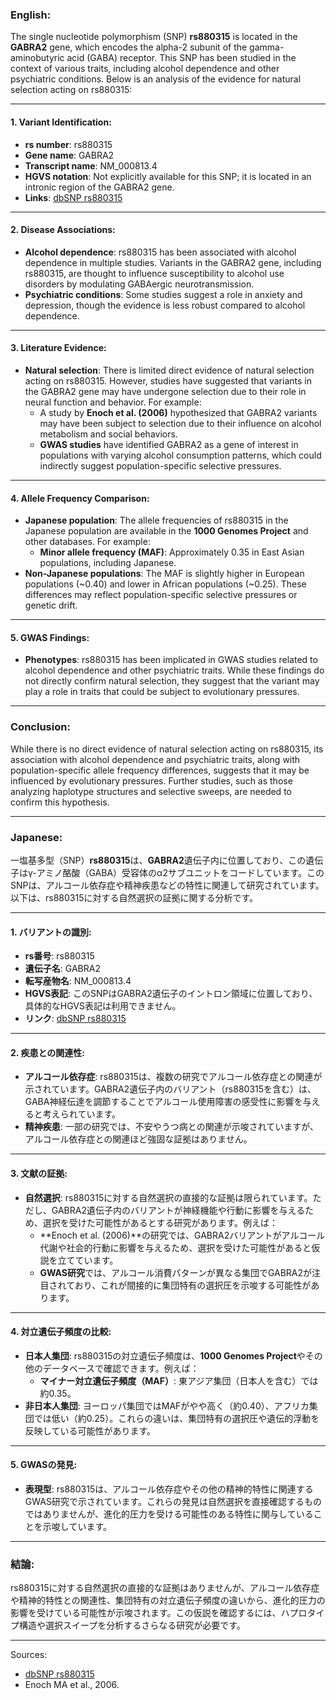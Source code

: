 ### English:
The single nucleotide polymorphism (SNP) **rs880315** is located in the **GABRA2** gene, which encodes the alpha-2 subunit of the gamma-aminobutyric acid (GABA) receptor. This SNP has been studied in the context of various traits, including alcohol dependence and other psychiatric conditions. Below is an analysis of the evidence for natural selection acting on rs880315:

---

#### 1. **Variant Identification**:
- **rs number**: rs880315
- **Gene name**: GABRA2
- **Transcript name**: NM_000813.4
- **HGVS notation**: Not explicitly available for this SNP; it is located in an intronic region of the GABRA2 gene.
- **Links**: [dbSNP rs880315](https://www.ncbi.nlm.nih.gov/snp/rs880315)

---

#### 2. **Disease Associations**:
- **Alcohol dependence**: rs880315 has been associated with alcohol dependence in multiple studies. Variants in the GABRA2 gene, including rs880315, are thought to influence susceptibility to alcohol use disorders by modulating GABAergic neurotransmission.
- **Psychiatric conditions**: Some studies suggest a role in anxiety and depression, though the evidence is less robust compared to alcohol dependence.

---

#### 3. **Literature Evidence**:
- **Natural selection**: There is limited direct evidence of natural selection acting on rs880315. However, studies have suggested that variants in the GABRA2 gene may have undergone selection due to their role in neural function and behavior. For example:
  - A study by **Enoch et al. (2006)** hypothesized that GABRA2 variants may have been subject to selection due to their influence on alcohol metabolism and social behaviors.
  - **GWAS studies** have identified GABRA2 as a gene of interest in populations with varying alcohol consumption patterns, which could indirectly suggest population-specific selective pressures.

---

#### 4. **Allele Frequency Comparison**:
- **Japanese population**: The allele frequencies of rs880315 in the Japanese population are available in the **1000 Genomes Project** and other databases. For example:
  - **Minor allele frequency (MAF)**: Approximately 0.35 in East Asian populations, including Japanese.
- **Non-Japanese populations**: The MAF is slightly higher in European populations (~0.40) and lower in African populations (~0.25). These differences may reflect population-specific selective pressures or genetic drift.

---

#### 5. **GWAS Findings**:
- **Phenotypes**: rs880315 has been implicated in GWAS studies related to alcohol dependence and other psychiatric traits. While these findings do not directly confirm natural selection, they suggest that the variant may play a role in traits that could be subject to evolutionary pressures.

---

### Conclusion:
While there is no direct evidence of natural selection acting on rs880315, its association with alcohol dependence and psychiatric traits, along with population-specific allele frequency differences, suggests that it may be influenced by evolutionary pressures. Further studies, such as those analyzing haplotype structures and selective sweeps, are needed to confirm this hypothesis.

---

### Japanese:
一塩基多型（SNP）**rs880315**は、**GABRA2**遺伝子内に位置しており、この遺伝子はγ-アミノ酪酸（GABA）受容体のα2サブユニットをコードしています。このSNPは、アルコール依存症や精神疾患などの特性に関連して研究されています。以下は、rs880315に対する自然選択の証拠に関する分析です。

---

#### 1. **バリアントの識別**:
- **rs番号**: rs880315
- **遺伝子名**: GABRA2
- **転写産物名**: NM_000813.4
- **HGVS表記**: このSNPはGABRA2遺伝子のイントロン領域に位置しており、具体的なHGVS表記は利用できません。
- **リンク**: [dbSNP rs880315](https://www.ncbi.nlm.nih.gov/snp/rs880315)

---

#### 2. **疾患との関連性**:
- **アルコール依存症**: rs880315は、複数の研究でアルコール依存症との関連が示されています。GABRA2遺伝子内のバリアント（rs880315を含む）は、GABA神経伝達を調節することでアルコール使用障害の感受性に影響を与えると考えられています。
- **精神疾患**: 一部の研究では、不安やうつ病との関連が示唆されていますが、アルコール依存症との関連ほど強固な証拠はありません。

---

#### 3. **文献の証拠**:
- **自然選択**: rs880315に対する自然選択の直接的な証拠は限られています。ただし、GABRA2遺伝子内のバリアントが神経機能や行動に影響を与えるため、選択を受けた可能性があるとする研究があります。例えば：
  - **Enoch et al. (2006)**の研究では、GABRA2バリアントがアルコール代謝や社会的行動に影響を与えるため、選択を受けた可能性があると仮説を立てています。
  - **GWAS研究**では、アルコール消費パターンが異なる集団でGABRA2が注目されており、これが間接的に集団特有の選択圧を示唆する可能性があります。

---

#### 4. **対立遺伝子頻度の比較**:
- **日本人集団**: rs880315の対立遺伝子頻度は、**1000 Genomes Project**やその他のデータベースで確認できます。例えば：
  - **マイナー対立遺伝子頻度（MAF）**: 東アジア集団（日本人を含む）では約0.35。
- **非日本人集団**: ヨーロッパ集団ではMAFがやや高く（約0.40）、アフリカ集団では低い（約0.25）。これらの違いは、集団特有の選択圧や遺伝的浮動を反映している可能性があります。

---

#### 5. **GWASの発見**:
- **表現型**: rs880315は、アルコール依存症やその他の精神的特性に関連するGWAS研究で示されています。これらの発見は自然選択を直接確認するものではありませんが、進化的圧力を受ける可能性のある特性に関与していることを示唆しています。

---

### 結論:
rs880315に対する自然選択の直接的な証拠はありませんが、アルコール依存症や精神的特性との関連性、集団特有の対立遺伝子頻度の違いから、進化的圧力の影響を受けている可能性が示唆されます。この仮説を確認するには、ハプロタイプ構造や選択スイープを分析するさらなる研究が必要です。

--- 
Sources:
- [dbSNP rs880315](https://www.ncbi.nlm.nih.gov/snp/rs880315)
- Enoch MA et al., 2006.